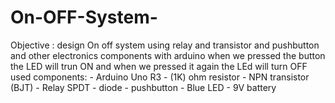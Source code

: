 # On-OFF-System- 
Objective : design On off system using relay and transistor and pushbutton and other electronics components with arduino 
when we pressed the button the LED will trun ON and when we pressed it again the LEd will turn OFF 
used components: - Arduino Uno R3 - (1K) ohm resistor - NPN transistor (BJT) - Relay SPDT - diode - pushbutton - Blue LED - 9V battery 
